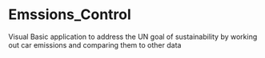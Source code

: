 # Emssions_Control
Visual Basic application to address the UN goal of sustainability by working out car emissions and comparing them to other data
